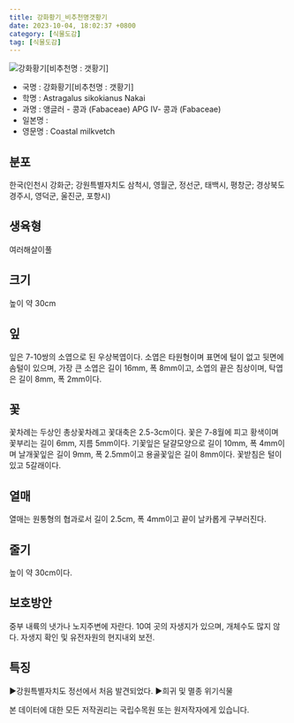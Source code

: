 ```yaml
---
title: 강화황기_비추천명갯황기
date: 2023-10-04, 18:02:37 +0800
category: [식물도감]
tag: [식물도감]
---
```




![강화황기[비추천명 : 갯황기]](http://www.nature.go.kr/fileUpload/plants/basic/Leguminosae/Astragalus/12241/12241_1_th2.jpg)
- 국명 : 강화황기[비추천명 : 갯황기]
- 학명 : Astragalus sikokianus Nakai
- 과명 : 앵글러 - 콩과 (Fabaceae) APG Ⅳ- 콩과 (Fabaceae)
- 일본명 : 
- 영문명 : Coastal milkvetch


## 분포
한국(인천시 강화군; 강원특별자치도 삼척시, 영월군, 정선군, 태백시, 평창군; 경상북도 경주시, 영덕군, 울진군, 포항시) 
## 생육형
여러해살이풀
## 크기
높이 약 30cm
## 잎
잎은 7-10쌍의 소엽으로 된 우상복엽이다. 소엽은 타원형이며 표면에 털이 없고 뒷면에 솜털이 있으며, 가장 큰 소엽은 길이 16mm, 폭 8mm이고, 소엽의 끝은 침상이며, 탁엽은 길이 8mm, 폭 2mm이다.
## 꽃
꽃차례는 두상인 총상꽃차례고 꽃대축은 2.5-3cm이다. 꽃은 7-8월에 피고 황색이며 꽃부리는 길이 6mm, 지름 5mm이다. 기꽃잎은 달걀모양으로 길이 10mm, 폭 4mm이며 날개꽃잎은 길이 9mm, 폭 2.5mm이고 용골꽃잎은 길이 8mm이다. 꽃받침은 털이 있고 5갈래이다.
## 열매
열매는 원통형의 협과로서 길이 2.5cm, 폭 4mm이고 끝이 날카롭게 구부러진다.
## 줄기
높이 약 30cm이다.
## 보호방안
중부 내륙의 냇가나 노지주변에 자란다. 10여 곳의 자생지가 있으며, 개체수도 많지 않다. 자생지 확인 및 유전자원의 현지내외 보전.
## 특징
▶강원특별자치도 정선에서 처음 발견되었다.▶희귀 및 멸종 위기식물






본 데이터에 대한 모든 저작권리는 국립수목원 또는 원저작자에게 있습니다.
